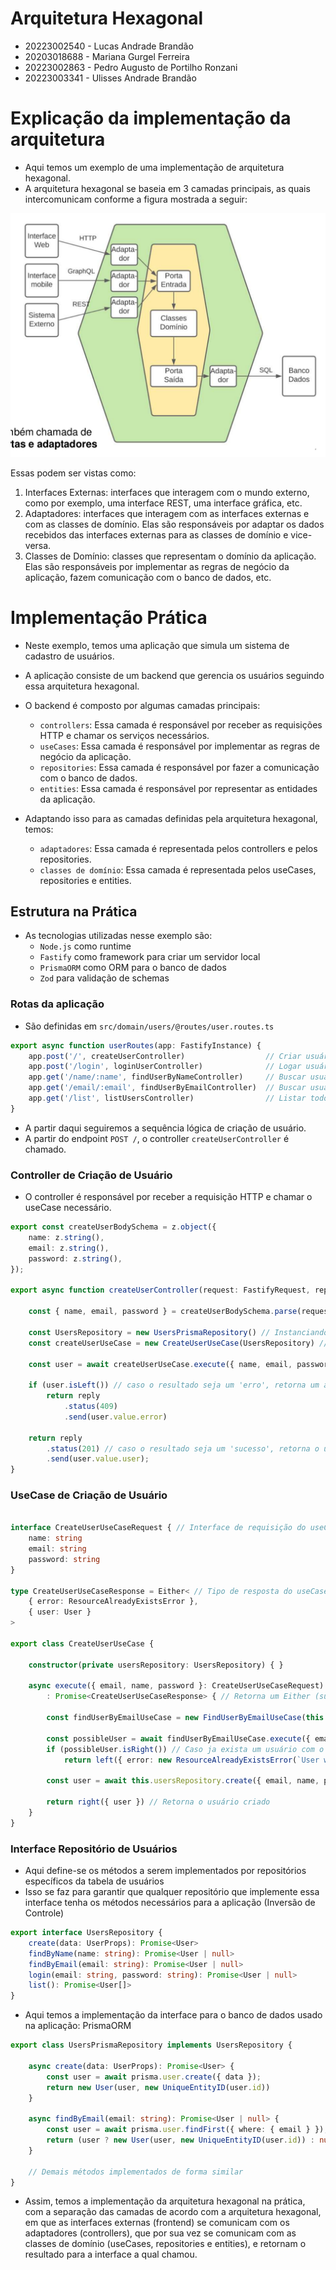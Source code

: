 # Arquitetura Hexagonal

- 20223002540 - Lucas Andrade Brandão
- 20203018688 - Mariana Gurgel Ferreira
- 20223002863 - Pedro Augusto de Portilho Ronzani
- 20223003341 - Ulisses Andrade Brandão

# Explicação da implementação da arquitetura

- Aqui temos um exemplo de uma implementação de arquitetura hexagonal.
- A arquitetura hexagonal se baseia em 3 camadas principais, as quais intercomunicam conforme a figura mostrada a seguir:

![Camadas da Arquitetura Hexagonal](img/camadas.png)

Essas podem ser vistas como:

1. Interfaces Externas: interfaces que interagem com o mundo externo, como por exemplo, uma interface REST, uma interface gráfica, etc. 
2. Adaptadores: interfaces que interagem com as interfaces externas e com as classes de domínio. Elas são responsáveis por adaptar os dados recebidos das interfaces externas para as classes de domínio e vice-versa.
3. Classes de Domínio: classes que representam o domínio da aplicação. Elas são responsáveis por implementar as regras de negócio da aplicação, fazem comunicação com o banco de dados, etc.

# Implementação Prática

- Neste exemplo, temos uma aplicação que simula um sistema de cadastro de usuários. 
- A aplicação consiste de um backend que gerencia os usuários seguindo essa arquitetura hexagonal.
- O backend é composto por algumas camadas principais: 
    - `controllers`: Essa camada é responsável por receber as requisições HTTP e chamar os serviços necessários.
    - `useCases`: Essa camada é responsável por implementar as regras de negócio da aplicação.
    - `repositories`: Essa camada é responsável por fazer a comunicação com o banco de dados.
    - `entities`: Essa camada é responsável por representar as entidades da aplicação.

- Adaptando isso para as camadas definidas pela arquitetura hexagonal, temos:
    - `adaptadores`: Essa camada é representada pelos controllers e pelos repositories.
    - `classes de domínio`: Essa camada é representada pelos useCases, repositories e entities.

## Estrutura na Prática

- As tecnologias utilizadas nesse exemplo são:
    - `Node.js` como runtime
    - `Fastify` como framework para criar um servidor local
    - `PrismaORM` como ORM para o banco de dados
    - `Zod` para validação de schemas

### Rotas da aplicação

- São definidas em `src/domain/users/@routes/user.routes.ts`

```typescript
export async function userRoutes(app: FastifyInstance) {
    app.post('/', createUserController)                  // Criar usuário
    app.post('/login', loginUserController)              // Logar usuário
    app.get('/name/:name', findUserByNameController)     // Buscar usuário por nome
    app.get('/email/:email', findUserByEmailController)  // Buscar usuário por email
    app.get('/list', listUsersController)                // Listar todos os usuários
}
```

- A partir daqui seguiremos a sequência lógica de criação de usuário.
- A partir do endpoint `POST /`, o controller `createUserController` é chamado.

### Controller de Criação de Usuário

- O controller é responsável por receber a requisição HTTP e chamar o useCase necessário.

```typescript
export const createUserBodySchema = z.object({
	name: z.string(),
	email: z.string(),
	password: z.string(),
});

export async function createUserController(request: FastifyRequest, reply: FastifyReply) {

	const { name, email, password } = createUserBodySchema.parse(request.body); // Parse do body da requisição

	const UsersRepository = new UsersPrismaRepository() // Instanciando o repositório do banco de dados Prisma
	const createUserUseCase = new CreateUserUseCase(UsersRepository) // Instanciando o useCase

	const user = await createUserUseCase.execute({ name, email, password }); // Chamando o useCase

	if (user.isLeft()) // caso o resultado seja um 'erro', retorna um aviso de erro
		return reply
			.status(409)
			.send(user.value.error)

	return reply
		.status(201) // caso o resultado seja um 'sucesso', retorna o usuário criado
		.send(user.value.user);
}
```

### UseCase de Criação de Usuário

```typescript

interface CreateUserUseCaseRequest { // Interface de requisição do useCase
    name: string
    email: string
    password: string
}

type CreateUserUseCaseResponse = Either< // Tipo de resposta do useCase
    { error: ResourceAlreadyExistsError }, 
    { user: User }
>

export class CreateUserUseCase {

    constructor(private usersRepository: UsersRepository) { }

    async execute({ email, name, password }: CreateUserUseCaseRequest) // Método de execução do useCase
        : Promise<CreateUserUseCaseResponse> { // Retorna um Either (sucesso = User | erro = ResourceAlreadyExistsError)

        const findUserByEmailUseCase = new FindUserByEmailUseCase(this.usersRepository) // Instanciando o useCase de busca por email

        const possibleUser = await findUserByEmailUseCase.execute({ email }) // Chamando o useCase de busca por email
        if (possibleUser.isRight()) // Caso ja exista um usuário com o email fornecido, retorna um erro
            return left({ error: new ResourceAlreadyExistsError(`User with email '${email}'`) })

        const user = await this.usersRepository.create({ email, name, password }) // Caso não exista, chama o método de criação de usuário definido no repositório

        return right({ user }) // Retorna o usuário criado
    }
}
```

### Interface Repositório de Usuários

- Aqui define-se os métodos a serem implementados por repositórios específicos da tabela de usuários
- Isso se faz para garantir que qualquer repositório que implemente essa interface tenha os métodos necessários para a aplicação (Inversão de Controle)

```typescript
export interface UsersRepository {
    create(data: UserProps): Promise<User>
    findByName(name: string): Promise<User | null>
    findByEmail(email: string): Promise<User | null>
    login(email: string, password: string): Promise<User | null>
    list(): Promise<User[]>
}
```

- Aqui temos a implementação da interface para o banco de dados usado na aplicação: PrismaORM

```typescript
export class UsersPrismaRepository implements UsersRepository {
    
    async create(data: UserProps): Promise<User> {
        const user = await prisma.user.create({ data });
        return new User(user, new UniqueEntityID(user.id))
    }

    async findByEmail(email: string): Promise<User | null> {
        const user = await prisma.user.findFirst({ where: { email } });
        return (user ? new User(user, new UniqueEntityID(user.id)) : null);
    }

    // Demais métodos implementados de forma similar
}
```

- Assim, temos a implementação da arquitetura hexagonal na prática, com a separação das camadas de acordo com a arquitetura hexagonal, em que as interfaces externas (frontend) se comunicam com os adaptadores (controllers), que por sua vez se comunicam com as classes de domínio (useCases, repositories e entities), e retornam o resultado para a interface a qual chamou.